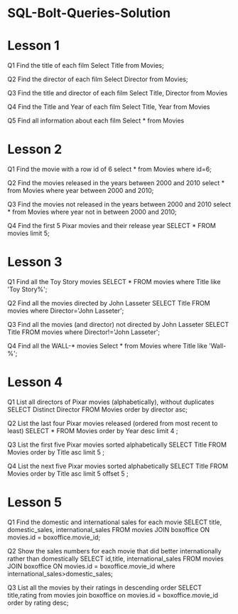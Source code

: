 # SQL-Bolt-Queries-Solution 
# Lesson 1
Q1 Find the title of each film
Select Title from Movies;

Q2 Find the director of each film
Select Director from Movies;

Q3 Find the title and director of each film
Select Title, Director from Movies

Q4 Find the Title and Year of each film
Select Title, Year from Movies

Q5 Find all information about each film
Select * from Movies

# Lesson 2
Q1 Find the movie with a row id of 6
select * from Movies where id=6;

Q2 Find the movies released in the years between 2000 and 2010 
select * from Movies where year between 2000 and 2010;

Q3 Find the movies not released in the years between 2000 and 2010 
select * from Movies where year not in between 2000 and 2010;

Q4 Find the first 5 Pixar movies and their release year
SELECT * FROM movies limit 5;

# Lesson 3
Q1 Find all the Toy Story movies
SELECT * FROM movies where Title like 'Toy Story%';

Q2 Find all the movies directed by John Lasseter
SELECT Title FROM movies where Director='John Lasseter';

Q3 Find all the movies (and director) not directed by John Lasseter 
SELECT Title FROM movies where Director!='John Lasseter';

Q4 Find all the WALL-* movies 
Select * from Movies where Title like 'Wall-%';

# Lesson 4

Q1 List all directors of Pixar movies (alphabetically), without duplicates 
SELECT Distinct Director FROM Movies order by director asc;

Q2 List the last four Pixar movies released (ordered from most recent to least) 
SELECT * FROM Movies order by Year desc limit 4 ;

Q3 List the first five Pixar movies sorted alphabetically
SELECT Title  FROM Movies order by Title asc limit 5 ;

Q4 List the next five Pixar movies sorted alphabetically 
SELECT Title  FROM Movies order by Title asc limit 5 offset 5 ;

# Lesson 5

Q1 Find the domestic and international sales for each movie 
SELECT title, domestic_sales, international_sales FROM movies JOIN boxoffice ON movies.id = boxoffice.movie_id;

Q2 Show the sales numbers for each movie that did better internationally rather than domestically
SELECT id,title,  international_sales FROM movies JOIN boxoffice ON movies.id = boxoffice.movie_id where international_sales>domestic_sales;

Q3 List all the movies by their ratings in descending order
SELECT title,rating from movies join boxoffice on movies.id = boxoffice.movie_id order by rating desc;


